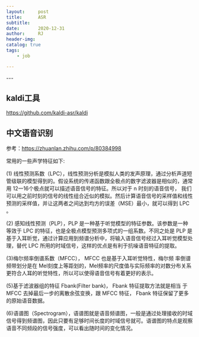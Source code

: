 ```yaml
---
layout:     post
title:      ASR
subtitle:   
date:       2020-12-31
author:     RJ
header-img: 
catalog: true
tags:
    - job

---
```

<p id = "build"></p>
---

## kaldi工具
https://github.com/kaldi-asr/kaldi


## 中文语音识别
参考：https://zhuanlan.zhihu.com/p/80384998

常用的一些声学特征如下:

(1) 线性预测系数（LPC），线性预测分析是模拟人类的发声原理，通过分析声道短管级联的模型得到的。假设系统的传递函数跟全极点的数字滤波器是相似的，通常用 12一16个极点就可以描述语音信号的特征。所以对于 n 时刻的语音信号， 我们可以用之前时刻的信号的线性组合近似的模拟。然后计算语音信号的采样值和线性预测的采样值，并让这两者之间达到均方的误差（MSE）最小，就可以得到 LPC 。

(2) 感知线性预测（PLP），PLP 是一种基于听觉模型的特征参数。该参数是一种等效于 LPC 的特征，也是全极点模型预测多项式的一组系数。不同之处是 PLP 是基于入耳昕觉，通过计算应用到频谱分析中，将输入语音信号经过入耳听觉模型处理，替代 LPC 所用的时域信号，这样的优点是有利于抗噪语音特征的提取。

(3)梅尔频率倒谱系数（MFCC）， MFCC 也是基于入耳听觉特性，梅尔频 率倒谱频带划分是在 Mel刻度上等距划的，Mel频率的尺度值与实际频率的对数分布关系更符合人耳的听觉特性，所以可以使得语音信号有着更好的表示。

(5)基于滤波器组的特征 Fbank(Filter bank)， Fbank 特征提取方法就是相当 于 MFCC 去掉最后一步的离散余弦变换，跟 MFCC 特征， Fbank 特征保留了更多的原始语音数据。

(6)语谱图（Spectrogram），语谱图就是语音频谱图，一般是通过处理接收的时域信号得到频谱图，因此只要有足够时间长度的时域信号就可。语谱图的特点是观察语音不同频段的信号强度，可以看出随时间的变化情况。

